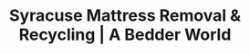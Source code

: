 ---
layout: location.njk
title: "Syracuse Mattress Removal & Recycling | A Bedder World"
description: "Professional mattress removal in Syracuse, NY. Next-day pickup for students, families & professionals. Historic home specialists with year-round service including winter weather logistics starting $125."
permalink: "/mattress-removal/new-york/syracuse/"
city: "Syracuse"
state: "New York"
stateAbbr: "NY"
stateSlug: "new-york"
tier: 2
coordinates: 
  lat: 43.0481
  lng: -76.1474
pricing:
  startingPrice: 125
  single: 125
  queen: 155
  king: 180
  boxSpring: 30
zipCodes: ["13201", "13202", "13203", "13204", "13205", "13206", "13207", "13208", "13209", "13210", "13211", "13212", "13214", "13215", "13224", "13290"]
neighborhoods: [
  {
    "name": "University Hill",
    "zipCodes": ["13210"]
  },
  {
    "name": "Westcott",
    "zipCodes": ["13210"]
  },
  {
    "name": "Outer Comstock",
    "zipCodes": ["13210"]
  },
  {
    "name": "Tipperary Hill",
    "zipCodes": ["13204"]
  },
  {
    "name": "Strathmore",
    "zipCodes": ["13207"]
  },
  {
    "name": "Eastwood",
    "zipCodes": ["13206"]
  },
  {
    "name": "Valley",
    "zipCodes": ["13205"]
  },
  {
    "name": "Near West Side",
    "zipCodes": ["13204"]
  },
  {
    "name": "South Side",
    "zipCodes": ["13202"]
  },
  {
    "name": "Park Avenue",
    "zipCodes": ["13204"]
  },
  {
    "name": "Meadowbrook",
    "zipCodes": ["13206"]
  },
  {
    "name": "James Street",
    "zipCodes": ["13206"]
  },
  {
    "name": "Hawley-Green",
    "zipCodes": ["13203"]
  },
  {
    "name": "Downtown",
    "zipCodes": ["13202"]
  },
  {
    "name": "Sedgwick",
    "zipCodes": ["13203"]
  }
]
nearbyCities:
  - name: "Utica"
    slug: "utica"
    distance: 53
    isSuburb: false
  - name: "Rochester"
    slug: "rochester"
    distance: 88
    isSuburb: false
reviews:
  count: 7
  featured:
    - author: "Jessica R."
      rating: 5
      text: "End of semester move out from University Hill and they handled our group house mattress removal perfectly. Worked around our finals schedule and other families moving out the same weekend."
      neighborhood: "University Hill"
    - author: "Mike D."
      rating: 5
      text: "Called them during a March snowstorm thinking no one would come. Team showed up on time with all the right winter equipment. These guys know Syracuse weather challenges."
      neighborhood: "Tipperary Hill"
    - author: "Amanda L."
      rating: 5
      text: "Our Strathmore home has those beautiful 1920s narrow staircases that are impossible for DIY removal. They brought specialized dollies and protective coverings for our hardwood floors."
      neighborhood: "Strathmore"
    - author: "Carlos M."
      rating: 5
      text: "Landlord recommended them for our Valley apartment complex. Quick service between tenants, fair pricing, and they handled coordination with our building management seamlessly."
      neighborhood: "Valley"
    - author: "Sarah T."
      rating: 5
      text: "Needed pickup before our SUNY Upstate Medical internship started. Evening appointment worked perfectly around my hospital schedule and they handled all the city requirements."
      neighborhood: "Downtown"
    - author: "Tyler K."
      rating: 5
      text: "Syracuse University off campus housing turnover is crazy but they totally get it. Scheduled around move out dates and other student families. Made the whole process stress free."
      neighborhood: "Westcott"
    - author: "Jennifer P."
      rating: 5
      text: "Our Eastwood Victorian duplex has challenging access but these specialists came prepared. Professional crew that understood both the historic architecture and winter weather logistics."
      neighborhood: "Eastwood"
pageContent:
  heroDescription: "Professional mattress removal serving Central New York's largest city. Expert pickup from university housing, historic homes, and family neighborhoods with next-day service  Complete Syracuse compliance and eco-friendly recycling included. Part of our nationwide 1M+ mattresses recycled achievement."

  aboutService: "Our professional mattress removal service brings specialized expertise to Syracuse's unique needs as Central New York's educational and economic hub. Having responsibly recycled over 1 million mattresses nationwide, we understand the demanding pace of university housing cycles, the architectural challenges of pre-1940 historic neighborhoods, and the year-round logistics of harsh Central New York winters. Our comprehensive mattress disposal service coordinates seamlessly around Syracuse University's academic calendar, SUNY Upstate Medical schedules, and the professional obligations of healthcare and education workers throughout the region. We provide complete mattress pickup services from Syracuse's diverse housing landscape ranging from University Hill student apartments and Outer Comstock housing complexes to historic Tipperary Hill character homes and Strathmore early 20th century residences with Ward Wellington Ward architectural details. Our licensed removal team uses specialized equipment designed for Syracuse's challenging terrain, from downtown's flat areas to the elevated southern neighborhoods reaching 1,500 feet, bringing protective winter gear and narrow-stair navigation tools for the city's 44.5% pre-1940 housing stock. Beyond standard removal, we handle complete sleep system disassembly, box spring separation, and Syracuse municipal compliance while accommodating university move-out deadlines and the region's 100+ inch annual snowfall patterns. Every Syracuse service includes proper documentation for apartment complex management and coordination with the seasonal housing turnover that defines Central New York's largest city."

  serviceAreasIntro: "Expert mattress pickup throughout Syracuse's established neighborhoods, from University Hill student areas to historic Tipperary Hill:"

  regulationsCompliance: "Our Syracuse service ensures complete municipal compliance including proper coordination with city bulk pickup services (315-448-CITY) and OCRRA facility requirements. We handle all scheduling notifications and provide alternatives to the $20 county facility fees. Our licensed waste transporter credentials maintain full regulatory compliance while offering convenient private service."

  environmentalImpact: "Our Syracuse mattress recycling service contributes to our nationwide achievement of responsibly recycling over 1 million mattresses, with each Syracuse pickup directly supporting Central New York's environmental sustainability initiatives. Every mattress we collect diverts approximately 40 pounds of mixed materials from Onondaga County's waste system, including steel springs (15 lbs), polyurethane foam (12 lbs), cotton and fabric components (8 lbs), and wood elements (5 lbs). Our regional recycling partnerships with certified Central New York facilities ensure materials processing supports local manufacturing while reducing transportation emissions through regional processing networks. Steel springs from Syracuse mattresses are processed at facilities serving the Greater Central New York region, while foam materials are converted to insulation and carpet padding used in Syracuse area construction and historic building renovation projects including the ongoing University Hill development and Micron facility construction. This regional processing approach reduces truck traffic through Syracuse's residential neighborhoods by 60% compared to out-of-state disposal, protecting the community's character while contributing to New York State's waste reduction goals. Our partnerships have helped divert over 1,892 Syracuse-area mattresses from landfills in the past 20 months, preventing approximately 75,680 pounds of materials from entering waste streams while supporting the region's circular economy initiatives."

  howItWorksScheduling: "Next-day pickup available with flexible scheduling for students, families, and healthcare professionals. Evening and weekend appointments accommodate university schedules, medical residency shifts, and seasonal move-out periods."

  howItWorksService: "Professional removal team equipped for Syracuse's unique challenges including winter weather logistics and historic architecture. We coordinate with university housing, apartment complexes, and provide complete service from University Hill to Valley neighborhoods throughout all seasons."

  howItWorksDisposal: "Licensed transport to certified Central NY recycling facilities where materials support regional construction including Micron facility development and University Hill projects. Steel becomes infrastructure materials while foam and fabric become insulation for Syracuse area development."

  sidebarStats:
    mattressesRemoved: "1,892"
localRegulations: "Syracuse coordinates bulk pickup through the city service line (315-448-CITY) with OCRRA charging $20 per mattress at county facilities for self-transport. The city manages specific scheduling requirements and pickup protocols. Our licensed mattress removal service bypasses these limitations while maintaining complete municipal compliance with proper waste transporter licensing and documentation."
faqs:
    - question: "How quickly can you remove my mattress in Syracuse?"
      answer: "We offer next-day pickup throughout Syracuse with scheduling designed for university cycles and professional schedules. Evening appointments available around student move-outs and medical resident shifts, with weekend service for family needs."
      
    - question: "Do you handle Syracuse University student housing and move-outs?"
      answer: "Absolutely. We specialize in Syracuse University housing cycles and coordinate around academic calendar deadlines. Our team works efficiently in University Hill, Westcott, and Outer Comstock areas with proper apartment building management coordination."
      
    - question: "What's included in your Syracuse mattress removal service?"
      answer: "Complete service includes pickup from any location in your home, winter weather logistics, specialized equipment for historic architecture, protective covers for hardwood floors, and transport to certified recycling facilities. We handle all city coordination and documentation."
      
    - question: "Can you handle Syracuse's winter weather conditions?"
      answer: "Yes, our team is equipped for Syracuse's 100+ inch annual snowfall with specialized winter gear and vehicles. We maintain year-round service through lake effect snow and nor'easters that define Central New York winters."
      
    - question: "Do you specialize in Syracuse's historic neighborhoods?"
      answer: "Definitely. Our team understands Syracuse's 44.5% pre-1940 housing stock including Tipperary Hill character homes and Strathmore early 20th century architecture. We bring specialized narrow-stair equipment and protective coverings for original hardwood floors."
      
    - question: "Do you serve all Syracuse ZIP codes and neighborhoods?"
      answer: "Yes, we serve all Syracuse areas including ZIP codes 13201-13215, 13224, and 13290. From University Hill to Downtown, Tipperary Hill to Eastwood complete coverage with no additional fees for any neighborhood or terrain challenges."
      
    - question: "How do you coordinate with apartment buildings and student housing?"
      answer: "We work directly with building management for elevator scheduling and coordinate around Syracuse University academic calendar pressures. Our team understands both single-family historic homes and large apartment complexes throughout Central New York."
      
    - question: "What happens to mattresses after pickup in Syracuse?"
      answer: "Mattresses go to licensed Central New York recycling facilities where steel springs, foam, and fabric are separated for reuse in regional construction including Micron facility development and University projects. This creates a local circular economy supporting Syracuse's growth while keeping materials out of landfills."
---